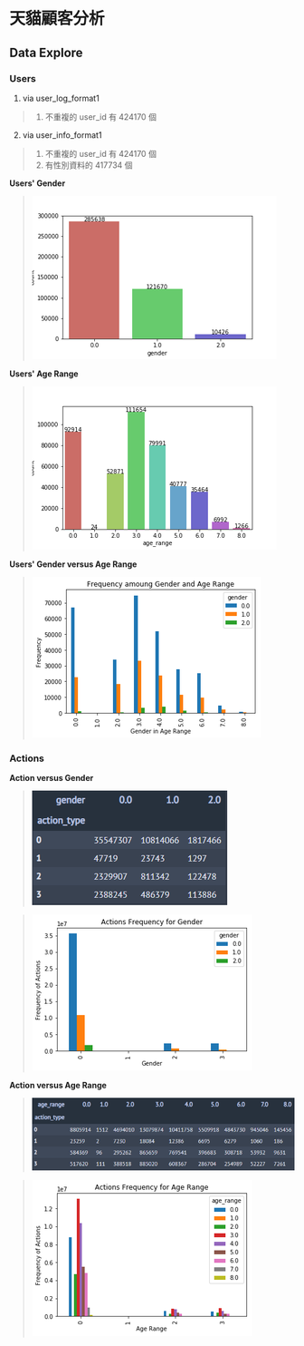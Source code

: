 # 天貓顧客分析

## Data Explore

### Users

1. via user_log_format1
> 1. 不重複的 user_id 有 424170 個

2. via user_info_format1
> 1. 不重複的 user_id 有 424170 個
> 2. 有性別資料的 417734 個

**Users' Gender**
> <img src="image/gender.PNG">

**Users' Age Range**
> <img src="image/age_range.png">

**Users' Gender versus Age Range**
> <img src="image/gender-age.png">


### Actions

**Action versus Gender**
> <img src="image/table-action-gender.png">

> <img src="image/action_fq4gender.png">

**Action versus Age Range**

> <img src="image/table-action-age.png">

> <img src="image/action_fq4age.png">
